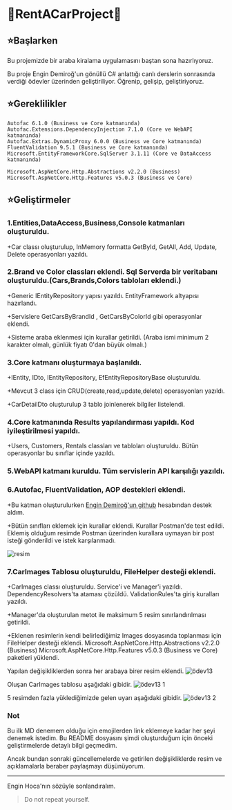 # :car:RentACarProject:car:

## :star:Başlarken

Bu projemizde bir araba kiralama uygulamasını baştan sona hazırlıyoruz. 

Bu proje Engin Demiroğ'un gönüllü C# anlattığı canlı derslerin sonrasında verdiği ödevler üzerinden geliştiriliyor. Öğrenip, gelişip, geliştiriyoruz.

## :star:Gereklilikler 

```
Autofac 6.1.0 (Business ve Core katmanında)
Autofac.Extensions.DependencyInjection 7.1.0 (Core ve WebAPI katmanında)
Autofac.Extras.DynamicProxy 6.0.0 (Business ve Core katmanında)
FluentValidation 9.5.1 (Business ve Core katmanında)
Microsoft.EntityFrameworkCore.SqlServer 3.1.11 (Core ve DataAccess katmanında)

Microsoft.AspNetCore.Http.Abstractions v2.2.0 (Business)
Microsoft.AspNetCore.Http.Features v5.0.3 (Business ve Core)
```

## :star:Geliştirmeler
### 1.Entities,DataAccess,Business,Console katmanları oluşturuldu.

+Car classı oluşturulup, InMemory formatta GetById, GetAll, Add, Update, Delete operasyonları yazıldı.

### 2.Brand ve Color classları eklendi. Sql Serverda bir veritabanı oluşturuldu.(Cars,Brands,Colors tabloları eklendi.)

+Generic IEntityRepository yapısı yazıldı. EntityFramework altyapısı hazırlandı.

+Servislere GetCarsByBrandId , GetCarsByColorId  gibi operasyonlar eklendi.

+Sisteme araba eklenmesi için kurallar getirildi. (Araba ismi minimum 2 karakter olmalı, günlük fiyatı 0'dan büyük olmalı.)  

### 3.Core katmanı oluşturmaya başlanıldı.

+IEntity, IDto, IEntityRepository, EfEntityRepositoryBase oluşturuldu.

+Mevcut 3 class için CRUD(create,read,update,delete) operasyonları yazıldı.

+CarDetailDto oluşturulup 3 tablo joinlenerek bilgiler listelendi.

### 4.Core katmanında Results yapılandırması yapıldı. Kod iyileştirilmesi yapıldı.

+Users, Customers, Rentals classları ve tabloları oluşturuldu. Bütün operasyonlar bu sınıflar içinde yazıldı.

### 5.WebAPI katmanı kuruldu. Tüm servislerin API karşılığı yazıldı.

### 6.Autofac, FluentValidation, AOP destekleri eklendi.

+Bu katman oluşturulurken  [Engin Demiroğ'un github](https://github.com/engindemirog/NetCoreBackend/tree/master/Business) hesabından destek aldım.

+Bütün sınıfları eklemek için kurallar eklendi. Kurallar Postman'de test edildi. 
Eklemiş olduğum resimde Postman üzerinden kurallara uymayan bir post isteği gönderildi ve istek karşılanmadı.

![resim](https://user-images.githubusercontent.com/77545922/109542276-e98eba80-7ad5-11eb-90ab-bfda4065b5c1.PNG)

### 7.CarImages Tablosu oluşturuldu, FileHelper desteği eklendi.
+CarImages classı oluşturuldu. Service'i ve Manager'i yazıldı. DependencyResolvers'ta ataması çözüldü. ValidationRules'ta giriş kuralları yazıldı.

+Manager'da oluşturulan metot ile maksimum 5 resim sınırlandırılması getirildi.

+Eklenen resimlerin kendi belirlediğimiz Images dosyasında toplanması için FileHelper desteği eklendi.
Microsoft.AspNetCore.Http.Abstractions v2.2.0 (Business)
Microsoft.AspNetCore.Http.Features v5.0.3 (Business ve Core)
paketleri yüklendi.

Yapılan değişikliklerden sonra her arabaya birer resim eklendi.
![ödev13](https://user-images.githubusercontent.com/77545922/110364409-c70c1c80-8054-11eb-954d-61d5c70b9605.PNG)

Oluşan CarImages tablosu aşağıdaki gibidir.
![ödev13 1](https://user-images.githubusercontent.com/77545922/110364492-e73bdb80-8054-11eb-9839-252ee070b199.PNG)

5 resimden fazla yüklediğimizde gelen uyarı aşağıdaki gibidir.
![ödev13 2](https://user-images.githubusercontent.com/77545922/110364571-fcb10580-8054-11eb-962e-9285b0474814.PNG)






### Not

Bu ilk MD denemem olduğu için emojilerden link eklemeye kadar her şeyi denemek istedim. Bu README dosyasını şimdi oluşturduğum için önceki geliştirmelerde detaylı bilgi geçmedim.

Ancak bundan sonraki güncellemelerde ve getirilen değişikliklerde resim ve açıklamalarla beraber paylaşmayı düşünüyorum.

--------------------------------------
Engin Hoca'nın sözüyle sonlandıralım.
>Do not repeat yourself.
